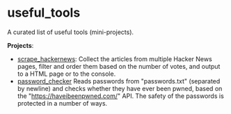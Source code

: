 # useful_tools
A curated list of useful tools (mini-projects).

**Projects**:
- [scrape_hackernews](https://github.com/OAndris/useful_tools/tree/master/scrape_hackernews): Collect the articles from multiple Hacker News pages, filter and order them based on the number of votes, and output to a HTML page or to the console.
- [password_checker](https://github.com/OAndris/useful_tools/tree/master/password_checker) Reads passwords from "passwords.txt" (separated by newline) and checks whether they have ever been pwned, based on the "https://haveibeenpwned.com/" API. The safety of the passwords is protected in a number of ways.
